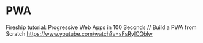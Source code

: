 # PWA
Fireship tutorial: Progressive Web Apps in 100 Seconds // Build a PWA from Scratch  https://www.youtube.com/watch?v=sFsRylCQblw
